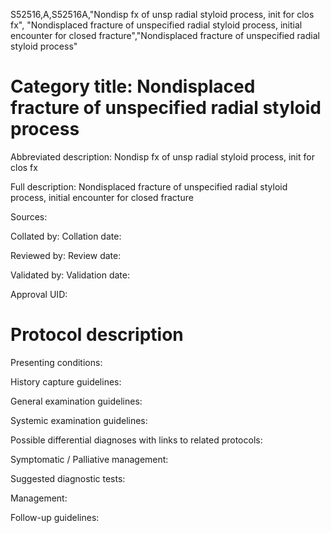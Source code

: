 S52516,A,S52516A,"Nondisp fx of unsp radial styloid process, init for clos fx", "Nondisplaced fracture of unspecified radial styloid process, initial encounter for closed fracture","Nondisplaced fracture of unspecified radial styloid process"
# Category title: Nondisplaced fracture of unspecified radial styloid process

Abbreviated description: Nondisp fx of unsp radial styloid process, init for clos fx

Full description: Nondisplaced fracture of unspecified radial styloid process, initial encounter for closed fracture

Sources:

Collated by:
Collation date:

Reviewed by:
Review date:

Validated by:
Validation date:

Approval UID:

# Protocol description

Presenting conditions:

History capture guidelines:

General examination guidelines:

Systemic examination guidelines:

Possible differential diagnoses with links to related protocols:

Symptomatic / Palliative management:

Suggested diagnostic tests:

Management:

Follow-up guidelines:
